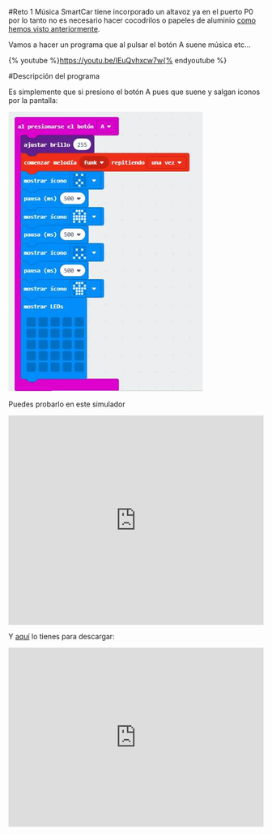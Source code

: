 #Reto 1 Música
SmartCar tiene incorporado un altavoz ya en el puerto P0 por lo tanto no es necesario hacer cocodrilos o papeles de aluminio [como hemos visto anteriormente](/pines_de_entrada_y_salida/reto-17-musica.md).

Vamos a hacer un programa que al pulsar el botón A suene música etc...

{% youtube %}https://youtu.be/IEuQvhxcw7w{% endyoutube %}

#Descripción del programa

Es simplemente que si presiono el botón A pues que suene y salgan iconos por la pantalla:

![](/assets/79a40144-b958-4582-8e09-6bc92b7f7498.jpg)

Puedes probarlo en este simulador

<div style="position:relative;height:0;padding-bottom:81.97%;overflow:hidden;"><iframe style="position:absolute;top:0;left:0;width:100%;height:100%;" src="https://makecode.microbit.org/---run?id=_hMmRRea9s76w" allowfullscreen="allowfullscreen" sandbox="allow-popups allow-forms allow-scripts allow-same-origin" frameborder="0"></iframe></div>

Y [aquí](https://makecode.microbit.org/_hMmRRea9s76w) lo tienes para descargar:
<div style="position:relative;height:0;padding-bottom:70%;overflow:hidden;"><iframe style="position:absolute;top:0;left:0;width:100%;height:100%;" src="https://makecode.microbit.org/#pub:_hMmRRea9s76w" frameborder="0" sandbox="allow-popups allow-forms allow-scripts allow-same-origin"></iframe></div>


